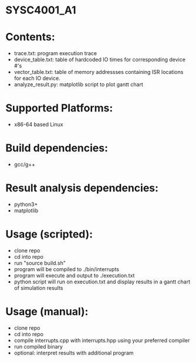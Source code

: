 # SYSC4001_A1


# Contents:
  - trace.txt: program execution trace
  - device_table.txt: table of hardcoded IO times for corresponding device #'s
  - vector_table.txt: table of memory addressses containing ISR locations for each IO device.
  - analyze_result.py: matplotlib script to plot gantt chart

# Supported Platforms:
  - x86-64 based Linux

# Build dependencies:
  - gcc/g++ 

# Result analysis dependencies:
  - python3+
  - matplotlib

# Usage (scripted):
  - clone repo
  - cd into repo
  - run "source build.sh"
  - program will be compiled to ./bin/interrupts 
  - program will execute and output to ./execution.txt
  - python script will run on execution.txt and display results in a gantt chart of simulation results

# Usage (manual):
  - clone repo
  - cd into repo
  - compile interrupts.cpp with interrupts.hpp using your preferred compiler
  - run compiled binary
  - optional: interpret results with additional program 
